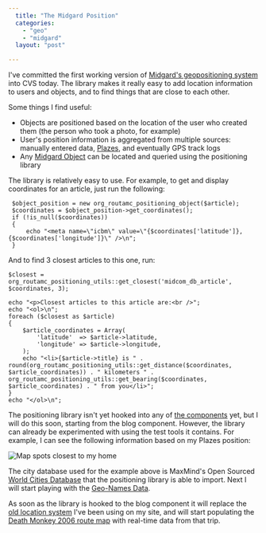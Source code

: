 ```yaml
---
  title: "The Midgard Position"
  categories: 
    - "geo"
    - "midgard"
  layout: "post"

---
```

I've committed the first working version of [Midgard's geopositioning system][1] into CVS today. The library makes it really easy to add location information to users and objects, and to find things that are close to each other.

Some things I find useful:

* Objects are positioned based on the location of the user who created them (the person who took a photo, for example)
* User's position information is aggregated from multiple sources: manually entered data, [Plazes][2], and eventually GPS track logs
* Any [Midgard Object][3] can be located and queried using the positioning library

The library is relatively easy to use. For example, to get and display coordinates for an article, just run the following:

     $object_position = new org_routamc_positioning_object($article);
     $coordinates = $object_position->get_coordinates();
     if (!is_null($coordinates))
     {
         echo "<meta name=\"icbm\" value=\"{$coordinates['latitude']},{$coordinates['longitude']}\" />\n";
     }

And to find 3 closest articles to this one, run:

    $closest = org_routamc_positioning_utils::get_closest('midcom_db_article', $coordinates, 3);

    echo "<p>Closest articles to this article are:<br />";
    echo "<ol>\n";
    foreach ($closest as $article)
    {
        $article_coordinates = Array(
            'latitude'  => $article->latitude,
            'longitude' => $article->longitude,
        );
        echo "<li>{$article->title} is " . round(org_routamc_positioning_utils::get_distance($coordinates, $article_coordinates)) . " kilometers " . org_routamc_positioning_utils::get_bearing($coordinates, $article_coordinates) . " from you</li>";
    }
    echo "</ol>\n";

The positioning library isn't yet hooked into any of [the components][4] yet, but I will do this soon, starting from the blog component. However, the library can already be experimented with using the test tools it contains. For example, I can see the following information based on my Plazes position:

![Map spots closest to my home](https://d2vqpl3tx84ay5.cloudfront.net/midgard-positioning-distances-test.jpg)

The city database used for the example above is MaxMind's Open Sourced [World Cities Database][5] that the positioning library is able to import. Next I will start playing with the [Geo-Names Data][6].

As soon as the library is hooked to the blog component it will replace the [old location system][7] I've been using on my site, and will start populating the [Death Monkey 2006 route map][8] with real-time data from that trip.

[1]: http://midcom.tigris.org/source/browse/midcom/fs-midcom/lib/org/routamc/positioning/
[2]: http://beta.plazes.com/home/
[3]: http://www.midgard-project.org/documentation/mgdschema/
[4]: http://pear.midcom-project.org/index.php?category=1&page=1
[5]: http://pear.midcom-project.org/index.php?category=1&page=1
[6]: http://www.geonames.org/export/
[7]: http://bergie.iki.fi/blog/adding_location_awareness_to_blogs/
[8]: http://www.deathmonkey.org/route/
